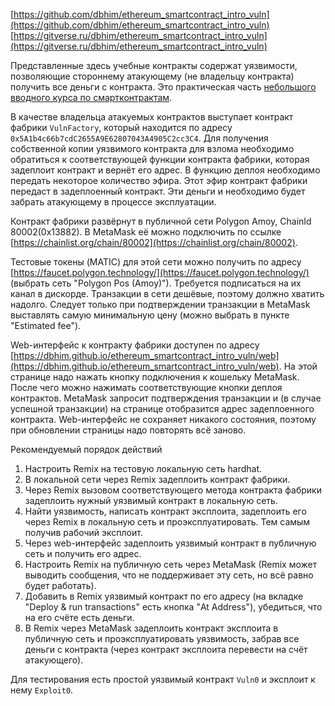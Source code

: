 [https://github.com/dbhim/ethereum_smartcontract_intro_vuln](https://github.com/dbhim/ethereum_smartcontract_intro_vuln)  
[https://gitverse.ru/dbhim/ethereum_smartcontract_intro_vuln](https://gitverse.ru/dbhim/ethereum_smartcontract_intro_vuln)

Представленные здесь учебные контракты содержат уязвимости, позволяющие стороннему атакующему (не владельцу контракта) получить все деньги с контракта. Это практическая часть [небольшого вводного курса по смартконтрактам](/dbhim/ethereum_smartcontract_intro).

В качестве владельца атакуемых контрактов выступает контракт фабрики `VulnFactory`, который находится по адресу `0x5A1b4c66b7cdC2655A9E62807043A4905C2cc3C4`. Для получения собственной копии уязвимого контракта для взлома необходимо обратиться к соответствующей функции контракта фабрики, которая задеплоит контракт и вернёт его адрес. В функцию деплоя необходимо передать некоторое количество эфира. Этот эфир контракт фабрики передаст в задеплоенный контракт. Эти деньги и необходимо будет забрать атакующему в процессе эксплуатации.

Контракт фабрики развёрнут в публичной сети Polygon Amoy, ChainId 80002(0x13882). В MetaMask её можно подключить по ссылке [https://chainlist.org/chain/80002](https://chainlist.org/chain/80002).

Тестовые токены (MATIC) для этой сети можно получить по адресу [https://faucet.polygon.technology/](https://faucet.polygon.technology/) (выбрать сеть "Polygon Pos (Amoy)"). Требуется подписаться на их канал в дискорде. Транзакции в сети дешёвые, поэтому должно хватить надолго. Следует только при подтверждении транзакции в MetaMask выставлять самую минимальную цену (можно выбрать в пункте "Estimated fee").

Web-интерфейс к контракту фабрики доступен по адресу [https://dbhim.github.io/ethereum_smartcontract_intro_vuln/web](https://dbhim.github.io/ethereum_smartcontract_intro_vuln/web). На этой странице надо нажать кнопку подключения к кошельку MetaMask. После чего можно нажимать соответствующие кнопки деплоя контрактов. MetaMask запросит подтверждения транзакции и (в случае успешной транзакции) на странице отобразится адрес задеплоенного контракта. Web-интерфейс не сохраняет никакого состояния, поэтому при обновлении страницы надо повторять всё заново.

Рекомендуемый порядок действий
1. Настроить Remix на тестовую локальную сеть hardhat.
2. В локальной сети через Remix задеплоить контракт фабрики.
3. Через Remix вызовом соответствующего метода контракта фабрики задеплоить нужный уязвимый контракт в локальную сеть.
4. Найти уязвимость, написать контракт эксплоита, задеплоить его через Remix в локальную сеть и проэксплуатировать. Тем самым получив рабочий эксплоит.
5. Через web-интерфейс задеплоить уязвимый контракт в публичную сеть и получить его адрес.
6. Настроить Remix на публичную сеть через MetaMask (Remix может выводить сообщения, что не поддерживает эту сеть, но всё равно будет работать).
7. Добавить в Remix уязвимый контракт по его адресу (на вкладке "Deploy & run transactions" есть кнопка "At Address"), убедиться, что на его счёте есть деньги.
8. В Remix через MetaMask задеплоить контракт эксплоита в публичную сеть и проэксплуатировать уязвимость, забрав все деньги с контракта (через контракт эксплоита перевести на счёт атакующего).

Для тестирования есть простой уязвимый контракт `Vuln0` и эксплоит к нему `Exploit0`.